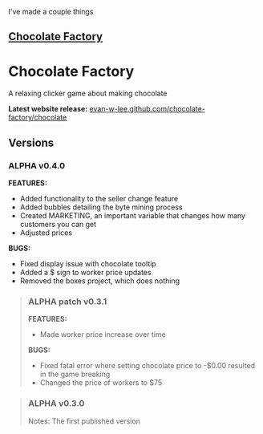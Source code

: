 I've made a couple things

[Chocolate Factory](#chocolate)
---
<h1 id="chocolate">Chocolate Factory</h1>
A relaxing clicker game about making chocolate

**Latest website release:** 
<a href="https://evan-w-lee.github.io/chocolate-factory/chocolate">evan-w-lee.github.com/chocolate-factory/chocolate</a>

## Versions

### ALPHA v0.4.0
**FEATURES:**
* Added functionality to the seller change feature
* Added bubbles detailing the byte mining process
* Created MARKETING, an important variable that changes how many customers you can get
* Adjusted prices


**BUGS:**
* Fixed display issue with chocolate tooltip
* Added a $ sign to worker price updates
* Removed the boxes project, which does nothing

>### ALPHA patch v0.3.1
>**FEATURES:**
>* Made worker price increase over time
>
>
>**BUGS:**
>* Fixed fatal error where setting chocolate price to -$0.00 resulted in the game breaking
>* Changed the price of workers to $75

>### ALPHA v0.3.0
>Notes: The first published version
